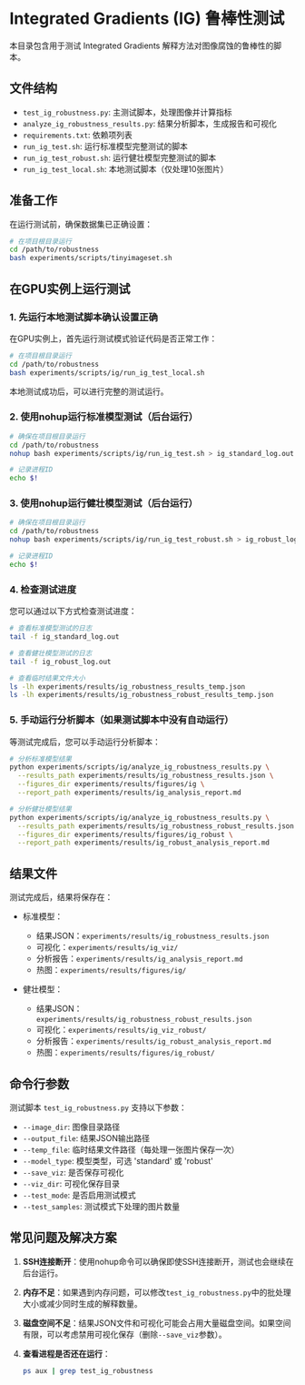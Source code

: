 # Integrated Gradients (IG) 鲁棒性测试

本目录包含用于测试 Integrated Gradients 解释方法对图像腐蚀的鲁棒性的脚本。

## 文件结构

- `test_ig_robustness.py`: 主测试脚本，处理图像并计算指标
- `analyze_ig_robustness_results.py`: 结果分析脚本，生成报告和可视化
- `requirements.txt`: 依赖项列表
- `run_ig_test.sh`: 运行标准模型完整测试的脚本
- `run_ig_test_robust.sh`: 运行健壮模型完整测试的脚本
- `run_ig_test_local.sh`: 本地测试脚本（仅处理10张图片）

## 准备工作

在运行测试前，确保数据集已正确设置：

```bash
# 在项目根目录运行
cd /path/to/robustness
bash experiments/scripts/tinyimageset.sh
```

## 在GPU实例上运行测试

### 1. 先运行本地测试脚本确认设置正确

在GPU实例上，首先运行测试模式验证代码是否正常工作：

```bash
# 在项目根目录运行
cd /path/to/robustness
bash experiments/scripts/ig/run_ig_test_local.sh
```

本地测试成功后，可以进行完整的测试运行。

### 2. 使用nohup运行标准模型测试（后台运行）

```bash
# 确保在项目根目录运行
cd /path/to/robustness
nohup bash experiments/scripts/ig/run_ig_test.sh > ig_standard_log.out 2>&1 &

# 记录进程ID
echo $!
```

### 3. 使用nohup运行健壮模型测试（后台运行）

```bash
# 确保在项目根目录运行
cd /path/to/robustness
nohup bash experiments/scripts/ig/run_ig_test_robust.sh > ig_robust_log.out 2>&1 &

# 记录进程ID
echo $!
```

### 4. 检查测试进度

您可以通过以下方式检查测试进度：

```bash
# 查看标准模型测试的日志
tail -f ig_standard_log.out

# 查看健壮模型测试的日志
tail -f ig_robust_log.out

# 查看临时结果文件大小
ls -lh experiments/results/ig_robustness_results_temp.json
ls -lh experiments/results/ig_robustness_robust_results_temp.json
```

### 5. 手动运行分析脚本（如果测试脚本中没有自动运行）

等测试完成后，您可以手动运行分析脚本：

```bash
# 分析标准模型结果
python experiments/scripts/ig/analyze_ig_robustness_results.py \
  --results_path experiments/results/ig_robustness_results.json \
  --figures_dir experiments/results/figures/ig \
  --report_path experiments/results/ig_analysis_report.md

# 分析健壮模型结果
python experiments/scripts/ig/analyze_ig_robustness_results.py \
  --results_path experiments/results/ig_robustness_robust_results.json \
  --figures_dir experiments/results/figures/ig_robust \
  --report_path experiments/results/ig_robust_analysis_report.md
```

## 结果文件

测试完成后，结果将保存在：

- 标准模型：
  - 结果JSON：`experiments/results/ig_robustness_results.json`
  - 可视化：`experiments/results/ig_viz/`
  - 分析报告：`experiments/results/ig_analysis_report.md`
  - 热图：`experiments/results/figures/ig/`

- 健壮模型：
  - 结果JSON：`experiments/results/ig_robustness_robust_results.json`
  - 可视化：`experiments/results/ig_viz_robust/`
  - 分析报告：`experiments/results/ig_robust_analysis_report.md`
  - 热图：`experiments/results/figures/ig_robust/`

## 命令行参数

测试脚本 `test_ig_robustness.py` 支持以下参数：

- `--image_dir`: 图像目录路径
- `--output_file`: 结果JSON输出路径
- `--temp_file`: 临时结果文件路径（每处理一张图片保存一次）
- `--model_type`: 模型类型，可选 'standard' 或 'robust'
- `--save_viz`: 是否保存可视化
- `--viz_dir`: 可视化保存目录
- `--test_mode`: 是否启用测试模式
- `--test_samples`: 测试模式下处理的图片数量

## 常见问题及解决方案

1. **SSH连接断开**：使用nohup命令可以确保即使SSH连接断开，测试也会继续在后台运行。

2. **内存不足**：如果遇到内存问题，可以修改`test_ig_robustness.py`中的批处理大小或减少同时生成的解释数量。

3. **磁盘空间不足**：结果JSON文件和可视化可能会占用大量磁盘空间。如果空间有限，可以考虑禁用可视化保存（删除`--save_viz`参数）。

4. **查看进程是否还在运行**：
   ```bash
   ps aux | grep test_ig_robustness
   ``` 